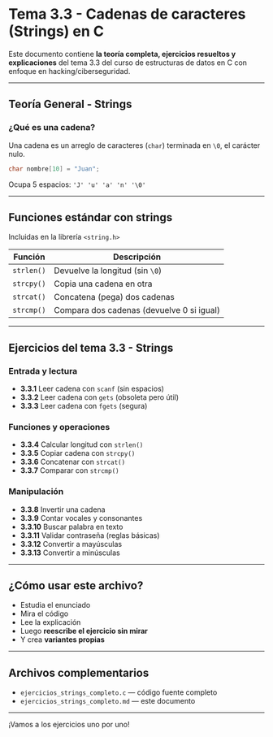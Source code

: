 # Tema 3.3 - Cadenas de caracteres (Strings) en C

Este documento contiene **la teoría completa, ejercicios resueltos y explicaciones** del tema 3.3 del curso de estructuras de datos en C con enfoque en hacking/ciberseguridad.

---

## **Teoría General - Strings**

### ¿Qué es una cadena?
Una cadena es un arreglo de caracteres (`char`) terminada en `\0`, el carácter nulo.

```c
char nombre[10] = "Juan";
```

Ocupa 5 espacios: `'J' 'u' 'a' 'n' '\0'`

---

## **Funciones estándar con strings**
Incluidas en la librería `<string.h>`

| Función     | Descripción                              |
|-------------|------------------------------------------|
| `strlen()`  | Devuelve la longitud (sin `\0`)         |
| `strcpy()`  | Copia una cadena en otra                 |
| `strcat()`  | Concatena (pega) dos cadenas             |
| `strcmp()`  | Compara dos cadenas (devuelve 0 si igual)|

---

## **Ejercicios del tema 3.3 - Strings**

### Entrada y lectura
- **3.3.1** Leer cadena con `scanf` (sin espacios)
- **3.3.2** Leer cadena con `gets` (obsoleta pero útil)
- **3.3.3** Leer cadena con `fgets` (segura)

### Funciones y operaciones
- **3.3.4** Calcular longitud con `strlen()`
- **3.3.5** Copiar cadena con `strcpy()`
- **3.3.6** Concatenar con `strcat()`
- **3.3.7** Comparar con `strcmp()`

### Manipulación
- **3.3.8** Invertir una cadena
- **3.3.9** Contar vocales y consonantes
- **3.3.10** Buscar palabra en texto
- **3.3.11** Validar contraseña (reglas básicas)
- **3.3.12** Convertir a mayúsculas
- **3.3.13** Convertir a minúsculas

---

## ¿Cómo usar este archivo?

- Estudia el enunciado
- Mira el código
- Lee la explicación
- Luego **reescribe el ejercicio sin mirar**
- Y crea **variantes propias**

---

## Archivos complementarios

- `ejercicios_strings_completo.c` — código fuente completo
- `ejercicios_strings_completo.md` — este documento

---

¡Vamos a los ejercicios uno por uno!
